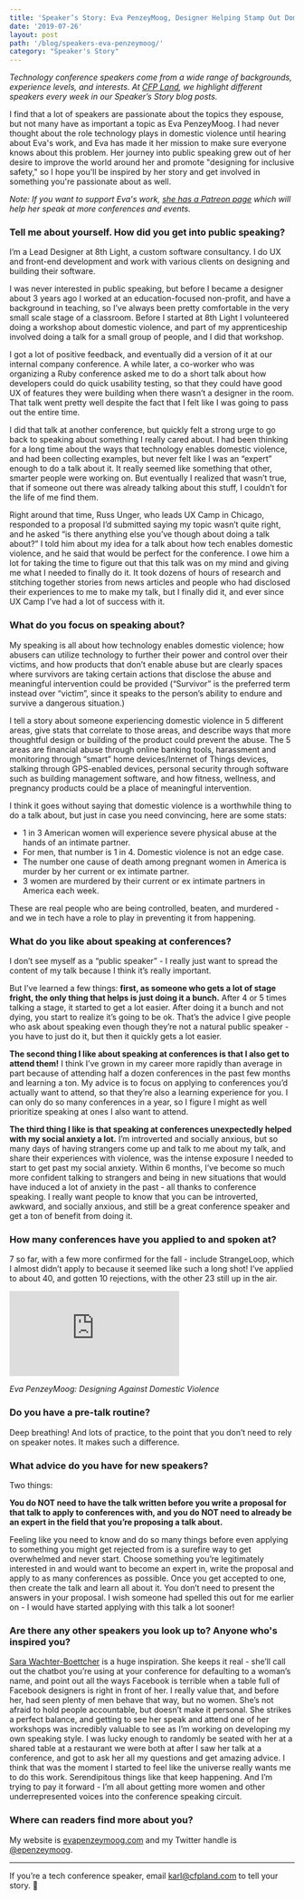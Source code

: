 ```yaml
---
title: 'Speaker’s Story: Eva PenzeyMoog, Designer Helping Stamp Out Domestic Abuse'
date: '2019-07-26'
layout: post
path: '/blog/speakers-eva-penzeymoog/'
category: "Speaker's Story"
---
```


_Technology conference speakers come from a wide range of backgrounds,
experience levels, and interests. At [CFP Land](https://www.cfpland.com/), we
highlight different speakers every week in our Speaker’s Story blog posts._

I find that a lot of speakers are passionate about the topics they espouse, but not many have as important a topic as
Eva PenzeyMoog. I had never thought about the role technology plays in domestic violence until hearing about Eva's work,
and Eva has made it her mission to make sure everyone knows about this problem. Her journey into public speaking grew out
of her desire to improve the world around her and promote "designing for inclusive safety," so I hope you'll be inspired
by her story and get involved in something you're passionate about as well.

_Note: If you want to support Eva's work, [she has a Patreon page](https://www.patreon.com/epenzeymoog) which will help her
speak at more conferences and events._

<!--more-->

### Tell me about yourself. How did you get into public speaking?

I’m a Lead Designer at 8th Light, a custom software consultancy. I do UX and front-end development and work with various clients on designing and building their software.

I was never interested in public speaking, but before I became a designer about 3 years ago I worked at an education-focused non-profit, and have a background in teaching, so I’ve always been pretty comfortable in the very small scale stage of a classroom. Before I started at 8th Light I volunteered doing a workshop about domestic violence, and part of my apprenticeship involved doing a talk for a small group of people, and I did that workshop.

I got a lot of positive feedback, and eventually did a version of it at our internal company conference. A while later, a co-worker who was organizing a Ruby conference asked me to do a short talk about how developers could do quick usability testing, so that they could have good UX of features they were building when there wasn’t a designer in the room. That talk went pretty well despite the fact that I felt like I was going to pass out the entire time.

I did that talk at another conference, but quickly felt a strong urge to go back to speaking about something I really cared about. I had been thinking for a long time about the ways that technology enables domestic violence, and had been collecting examples, but never felt like I was an “expert” enough to do a talk about it. It really seemed like something that other, smarter people were working on. But eventually I realized that wasn’t true, that if someone out there was already talking about this stuff, I couldn’t for the life of me find them.

Right around that time, Russ Unger, who leads UX Camp in Chicago, responded to a proposal I’d submitted saying my topic wasn’t quite right, and he asked “is there anything else you’ve though about doing a talk about?” I told him about my idea for a talk about how tech enables domestic violence, and he said that would be perfect for the conference. I owe him a lot for taking the time to figure out that this talk was on my mind and giving me what I needed to finally do it. It took dozens of hours of research and stitching together stories from news articles and people who had disclosed their experiences to me to make my talk, but I finally did it, and ever since UX Camp I’ve had a lot of success with it.

### What do you focus on speaking about?

My speaking is all about how technology enables domestic violence; how abusers can utilize technology to further their power and control over their victims, and how products that don’t enable abuse but are clearly spaces where survivors are taking certain actions that disclose the abuse and meaningful intervention could be provided (“Survivor” is the preferred term instead over “victim”, since it speaks to the person’s ability to endure and survive a dangerous situation.)

I tell a story about someone experiencing domestic violence in 5 different areas, give stats that correlate to those areas, and describe ways that more thoughtful design or building of the product could prevent the abuse. The 5 areas are financial abuse through online banking tools, harassment and monitoring through “smart” home devices/Internet of Things devices, stalking through GPS-enabled devices, personal security through software such as building management software, and how fitness, wellness, and pregnancy products could be a place of meaningful intervention.

I think it goes without saying that domestic violence is a worthwhile thing to do a talk about, but just in case you need convincing, here are some stats:

- 1 in 3 American women will experience severe physical abuse at the hands of an intimate partner.
- For men, that number is 1 in 4. Domestic violence is not an edge case.
- The number one cause of death among pregnant women in America is murder by her current or ex intimate partner.
- 3 women are murdered by their current or ex intimate partners in America each week.

These are real people who are being controlled, beaten, and murdered - and we in tech have a role to play in preventing it from happening.

### What do you like about speaking at conferences?

I don’t see myself as a “public speaker” - I really just want to spread the content of my talk because I think it’s really important.

But I’ve learned a few things: **first, as someone who gets a lot of stage fright, the only thing that helps is just doing it a bunch.** After 4 or 5 times talking a stage, it started to get a lot easier. After doing it a bunch and not dying, you start to realize it’s going to be ok. That’s the advice I give people who ask about speaking even though they’re not a natural public speaker - you have to just do it, but then it quickly gets a lot easier.

**The second thing I like about speaking at conferences is that I also get to attend them!** I think I’ve grown in my career more rapidly than average in part because of attending half a dozen conferences in the past few months and learning a ton. My advice is to focus on applying to conferences you’d actually want to attend, so that they’re also a learning experience for you. I can only do so many conferences in a year, so I figure I might as well prioritize speaking at ones I also want to attend.

**The third thing I like is that speaking at conferences unexpectedly helped with my social anxiety a lot.** I’m introverted and socially anxious, but so many days of having strangers come up and talk to me about my talk, and share their experiences with violence, was the intense exposure I needed to start to get past my social anxiety. Within 6 months, I’ve become so much more confident talking to strangers and being in new situations that would have induced a lot of anxiety in the past - all thanks to conference speaking. I really want people to know that you can be introverted, awkward, and socially anxious, and still be a great conference speaker and get a ton of benefit from doing it.

### How many conferences have you applied to and spoken at?

7 so far, with a few more confirmed for the fall - include StrangeLoop, which I almost didn’t apply to because it seemed like such a long shot! I’ve applied to about 40, and gotten 10 rejections, with the other 23 still up in the air.

<div class='embed-container'><iframe src='https://www.youtube.com/embed/WhWPnKg4oK4' frameborder='0' allowfullscreen></iframe></div>

_Eva PenzeyMoog: Designing Against Domestic Violence_

### Do you have a pre-talk routine?

Deep breathing! And lots of practice, to the point that you don’t need to rely on speaker notes. It makes such a difference.

### What advice do you have for new speakers?

Two things:

**You do NOT need to have the talk written before you write a proposal for that talk to apply to conferences with, and you do NOT need to already be an expert in the field that you’re proposing a talk about.**

Feeling like you need to know and do so many things before even applying to something you might get rejected from is a surefire way to get overwhelmed and never start. Choose something you’re legitimately interested in and would want to become an expert in, write the proposal and apply to as many conferences as possible. Once you get accepted to one, then create the talk and learn all about it. You don’t need to present the answers in your proposal. I wish someone had spelled this out for me earlier on - I would have started applying with this talk a lot sooner!

### Are there any other speakers you look up to? Anyone who's inspired you?

[Sara Wachter-Boettcher](https://twitter.com/sara_ann_marie) is a huge inspiration. She keeps it real - she’ll call out the chatbot you’re using at your conference for defaulting to a woman’s name, and point out all the ways Facebook is terrible when a table full of Facebook designers is right in front of her. I really value that, and before her, had seen plenty of men behave that way, but no women. She’s not afraid to hold people accountable, but doesn’t make it personal. She strikes a perfect balance, and getting to see her speak and attend one of her workshops was incredibly valuable to see as I’m working on developing my own speaking style. I was lucky enough to randomly be seated with her at a shared table at a restaurant we were both at after I saw her talk at a conference, and got to ask her all my questions and get amazing advice. I think that was the moment I started to feel like the universe really wants me to do this work. Serendipitous things like that keep happening. And I’m trying to pay it forward - I’m all about getting more women and other underrepresented voices into the conference speaking circuit.

### Where can readers find more about you?

My website is [evapenzeymoog.com](https://evapenzeymoog.com/) and my Twitter handle is [@epenzeymoog](https://twitter.com/epenzeymoog).

---

If you’re a tech conference speaker, email [karl@cfpland.com](mailto:karl@cfpland.com) to tell your story. 💌
